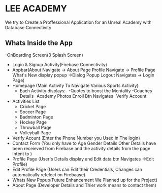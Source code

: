 # LEE ACADEMY
We try to Create a Proffessional Application for an Unreal Academy with Database Connectivity 
## Whats Inside the App
-OnBoarding Screen(3 Splash Screen)
- Login & Signup Activity(Firebase Connectivity)
- Appbar(About Navigate -> About Page  Profile Navigate -> Profile Page What's New display popup ->Dialog Popup Logout Navigates -> Login Page)
- Homepage (Main Activity To Navigate Various Sports Activity)
     - Each Activity displays:-
      -Quotes to boost the Mentality
      -Coaches Details
      -Academy Photos
       Enroll  Btn Navigates -Verify Account
- Activities List
  - Cricket Page
  - Soccer Page
  - Badminton Page
  - Hockey Page
  - Throwball Page
  - Volleyball Page
- Verify Acount (Enter the Phone Number you Used in The login)
- Contact Form (You only have to Age Gender Details Other Details have been receieved from Firebase and the activity details from the page intent to )
- Profile Page (User's Details display and Edit data btn Navigates ->Edit Profile)
- Edit Profile Page (Users can Edit their Credentials, Changes can automatically refelect on Firebaase)
- Whats New Popup(Future Enhancement We Planned up for the Project)
- About Page (Developer Details  and Thier work means to contact them)
